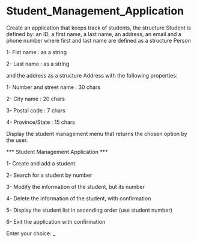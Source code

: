 # Student_Management_Application

Create an application that keeps track of students, the structure Student is defined by: an ID, a first name, a last name, an address, an email and a phone number where first and last name are defined as a structure Person

1- Fist name : as a string

2- Last name : as a string

and the address as a structure Address with the following properties:

1- Number and street name : 30 chars

2- City name : 20 chars

3- Postal code : 7 chars

4- Province/State : 15 chars

Display the student management menu that returns the chosen option by the user. 

*** Student Management Application ***

1- Create and add a student.

2- Search for a student by number

3- Modify the information of the student, but its number

4- Delete the information of the student, with confirmation

5- Display the student list in ascending order (use student number)

6- Exit the application with confirmation

Enter your choice: _
